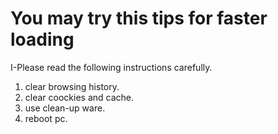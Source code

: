 # You may try this tips for faster loading
I-Please read the following instructions carefully.
1. clear browsing history.
2. clear coockies and cache.
3. use clean-up ware.
4. reboot pc.
